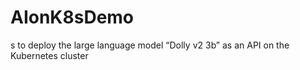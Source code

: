 # AIonK8sDemo
s to deploy the large language model “Dolly v2 3b” as an API on the Kubernetes cluster
